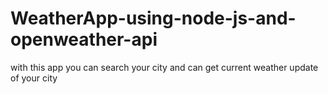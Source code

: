# WeatherApp-using-node-js-and-openweather-api
with this app you can search your city and can get current weather update of your city
